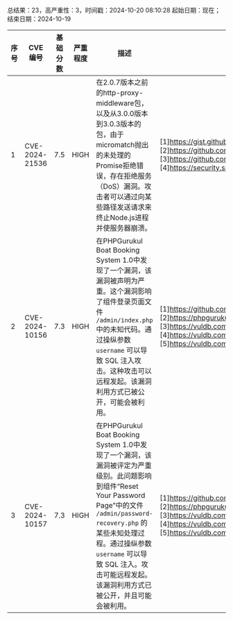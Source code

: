 总结果：23，高严重性：3，时间戳：2024-10-20 08:10:28
起始日期：现在；结束日期：2024-10-19

| 序号 | CVE 编号 | 基础分数 | 严重程度 | 描述 | 参考文献 |
|-----|--------|------------|----------|-------------|------------|
| 1 | CVE-2024-21536 | 7.5  | HIGH | 在2.0.7版本之前的http-proxy-middleware包，以及从3.0.0版本到3.0.3版本的包，由于micromatch抛出的未处理的Promise拒绝错误，存在拒绝服务（DoS）漏洞。攻击者可以通过向某些路径发送请求来终止Node.js进程并使服务器崩溃。 | [1]https://gist.github.com/mhassan1/28be67266d82a53708ed59ce5dc3c94a<br>[2]https://github.com/chimurai/http-proxy-middleware/commit/0b4274e8cc9e9a2c5a06f35fbf456ccfcebc55a5<br>[3]https://github.com/chimurai/http-proxy-middleware/commit/788b21e4aff38332d6319557d4a5b1b13b1f9a22<br>[4]https://security.snyk.io/vuln/SNYK-JS-HTTPPROXYMIDDLEWARE-8229906 |
| 2 | CVE-2024-10156 | 7.3  | HIGH | 在PHPGurukul Boat Booking System 1.0中发现了一个漏洞，该漏洞被声明为严重。这个漏洞影响了组件登录页面文件 `/admin/index.php` 中的未知代码。通过操纵参数 `username` 可以导致 SQL 注入攻击。这种攻击可以远程发起。该漏洞利用方式已被公开，可能会被利用。 | [1]https://github.com/jadu101/CVE/blob/main/phpgurukul_boat_booking_system_admin_index_sqli.md<br>[2]https://phpgurukul.com/<br>[3]https://vuldb.com/?ctiid.280942<br>[4]https://vuldb.com/?id.280942<br>[5]https://vuldb.com/?submit.425398 |
| 3 | CVE-2024-10157 | 7.3  | HIGH | 在PHPGurukul Boat Booking System 1.0中发现了一个漏洞，该漏洞被评定为严重级别。此问题影响到组件“Reset Your Password Page”中的文件 `/admin/password-recovery.php` 的某些未知处理过程。通过操纵参数 `username` 可以导致 SQL 注入。攻击可能远程发起。该漏洞利用方式已被公开，并且可能会被利用。 | [1]https://github.com/jadu101/CVE/blob/main/phpgurukul_boat_booking_system_admin_password_recovery_sqli.md<br>[2]https://phpgurukul.com/<br>[3]https://vuldb.com/?ctiid.280943<br>[4]https://vuldb.com/?id.280943<br>[5]https://vuldb.com/?submit.425399 |